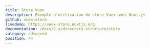 ```yaml
---
title: Store Vuex
description: Exemple d'utilisation du store Vuex avec Nuxt.js
github: vuex-store
livedemo: https://vuex-store.nuxtjs.org
documentation: /docs/2.x/directory-structure/store
category: advanced
position: 44
---
```


